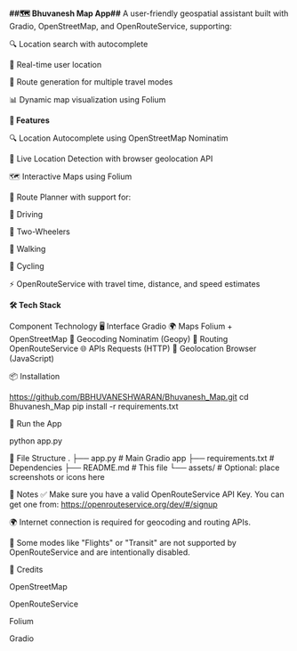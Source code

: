 **##🗺️ Bhuvanesh Map App##**
A user-friendly geospatial assistant built with Gradio, OpenStreetMap, and OpenRouteService, supporting:

🔍 Location search with autocomplete

📍 Real-time user location

🧭 Route generation for multiple travel modes

📊 Dynamic map visualization using Folium



**🚀 Features**

🔍 Location Autocomplete using OpenStreetMap Nominatim

📍 Live Location Detection with browser geolocation API

🗺️ Interactive Maps using Folium

🧭 Route Planner with support for:

🚗 Driving

🛵 Two-Wheelers

🚶 Walking

🚴 Cycling

⚡ OpenRouteService with travel time, distance, and speed estimates

**🛠️ Tech Stack**

Component	                    Technology
🖥️ Interface	            Gradio
🌍 Maps	                  Folium + OpenStreetMap
📍 Geocoding	              Nominatim (Geopy)
🚗 Routing	              OpenRouteService
🌐 APIs	                  Requests (HTTP)
🧠 Geolocation	          Browser (JavaScript)

📦 Installation

https://github.com/BBHUVANESHWARAN/Bhuvanesh_Map.git
cd Bhuvanesh_Map
pip install -r requirements.txt


🚀 Run the App

python app.py

📁 File Structure
.
├── app.py               # Main Gradio app
├── requirements.txt     # Dependencies
├── README.md            # This file
└── assets/              # Optional: place screenshots or icons here


🔑 Notes
✅ Make sure you have a valid OpenRouteService API Key. You can get one from: https://openrouteservice.org/dev/#/signup

🌍 Internet connection is required for geocoding and routing APIs.

🛑 Some modes like "Flights" or "Transit" are not supported by OpenRouteService and are intentionally disabled.



🧠 Credits

OpenStreetMap

OpenRouteService

Folium

Gradio

